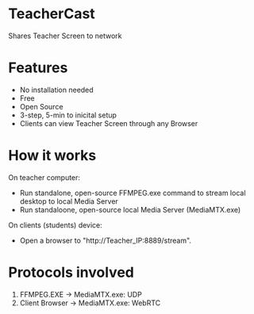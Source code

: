 # TeacherCast
Shares Teacher Screen to network

# Features
- No installation needed
- Free
- Open Source
- 3-step, 5-min to inicital setup
- Clients can view Teacher Screen through any Browser
  
# How it works
On teacher computer:
  - Run standalone, open-source FFMPEG.exe command to stream local desktop to local Media Server
  - Run standaloone, open-source local Media Server (MediaMTX.exe)

On clients (students) device:
  - Open a browser to "http://Teacher_IP:8889/stream".

# Protocols involved
1) FFMPEG.EXE -> MediaMTX.exe: UDP
2) Client Browser -> MediaMTX.exe: WebRTC
